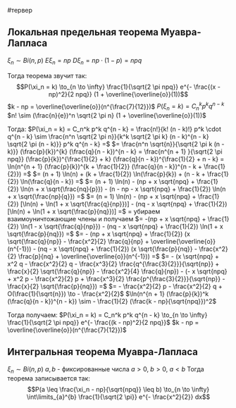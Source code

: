 #тервер 
## Локальная предельная теорема Муавра-Лапласа
$\xi_n \sim Bi(n, p)$
$E \xi_n = np$
$D \xi_n = np \cdot (1-  p) = npq$

Тогда теорема звучит так: $$P(\xi_n = k) \to_{n \to \infty} \frac{1}{\sqrt{2 \pi npq}} e^{- \frac{(x - np)^2}{2 npq}} (1 + \overline{\overline{o}}(1))$$
$k - np = \overline{\overline{o}}(n^{\frac{7}{12}})$
$P(\xi_n = k) = C_n^k p^k q^{n - k}$
$n! \sim (\frac{n}{e})^n \sqrt{2 \pi n} (1 + \overline{\overline{o}}(1))$

Тогда:
$P(\xi_n = k) = C_n^k p^k q^{n - k} = \frac{n!}{k! (n - k)!} p^k \cdot q^{n - k} \sim \frac{n^n \sqrt{2 \pi n}}{k^k \sqrt{2 \pi k} (n - k)^{n - k} \sqrt{2 \pi (n - k)}} p^k q^{n - k} =$
$= \frac{n^n \sqrt{n}}{\sqrt{2 \pi k (n - k)}} (\frac{p}{k})^{k} (\frac{q}{n - k})^{n - k} = \frac{n^{n + 1} }{\sqrt{2 \pi npq}} (\frac{p}{k})^{\frac{1}{2} + k} (\frac{q}{n - k})^{\frac{1}{2} + n - k} = \ln(n^{n + 1} (\frac{p}{k})^{k + \frac{1}{2}} (\frac{q}{n - k})^{n - k + \frac{1}{2}}) =$
$= (n + 1) \ln(n) + (k + \frac{1}{2}) \ln(\frac{p}{k}) + (n - k + \frac{1}{2}) \ln(\frac{q}{n - k}) =$
$= (n + 1) \ln(n) - (np + x \sqrt{npq} + \frac{1}{2}) \ln(n + x \sqrt{\frac{nq}{p}}) - (n - np - x \sqrt{npq} + \frac{1}{2}) \ln(n + x \sqrt{\frac{np}{q}}) =$
$= (n = 1) \ln(n) - (np + x \sqrt{npq} + \frac{1}{2}) [\ln(n) + \ln(1 + x \sqrt{\frac{q}{np}})] - (nq - x \sqrt{npq} + \frac{1}{2}) [\ln(n) + \ln(1 + x \sqrt{\frac{p}{nq}})] =$
$=$ убираем взаимоуничтожающие члены и получаем $= -(np + x \sqrt{npq} + \frac{1}{2}) \ln(1 - x \sqrt{\frac{q}{np}}) - (nq - x \sqrt{npq} + \frac{1}{2}) \ln(1 + x \sqrt{\frac{p}{nq}}) =$
$= - (np + x \sqrt{npq} + \frac{1}{2}) (x \sqrt{\frac{q}{np}} - \frac{x^2}{2} \frac{q}{np} + \overline{\overline{o}}(n^{-1})) - (nq - x \sqrt{npq} + \frac{1}{2}) (x \sqrt{\frac{p}{nq}} - \frac{x^2}{2} \frac{p}{nq} + \overline{\overline{o}}(n^{-1})) =$
$= - (x \sqrt{npq} + x^2 q - \frac{x^2}{2} q - \frac{x^3}{2} \frac{q^{\frac{3}{2}}}{\sqrt{np}} + \frac{x}{2} \sqrt{\frac{q}{np}} - \frac{x^2}{4} \frac{q}{np}) - (- x \sqrt{npq} + x^2 p - \frac{x^2}{2} p + \frac{x^3}{2} \frac{p^{\frac{3}{2}}}{\sqrt{np}} - \frac{x}{2} \sqrt{\frac{p}{nq}}) =$
$= - \frac{x^2}{2} p - \frac{x^2}{2} q + O(\frac{1}{\sqrt{n}}) \to - \frac{x^2}{2}$
$\ln(n^{n + 1} (\frac{p}{k})^k (\frac{q}{n - k})^{n - k}) \sim - \frac{1}{2} (\frac{k - np}{\sqrt{npq}})^2$

Тогда получаем:
$P(\xi_n = k) = C_n^k p^k q^{n - k} \to_{n \to \infty} \frac{1}{\sqrt{2 \pi npq}} e^{- \frac{(k - np)^2}{2 npq}}$
$k - np = \overline{\overline{o}}(n^{\frac{7}{12}})$

## Интегральная теорема Муавра-Лапласа
$\xi_n \sim Bi(n, p)$
$a, b$ - фиксированные числа
$a > 0, \ b > 0, \ a < b$
Тогда теорема записывается так:
$$P(a \leq \frac{\xi_n - np}{\sqrt{npq}} \leq b) \to_{n \to \infty} \int\limits_{a}^{b} \frac{1}{\sqrt{2 \pi}} e^{- \frac{x^2}{2}} dx$$